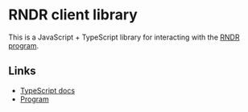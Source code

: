 # RNDR client library

This is a JavaScript + TypeScript library for interacting with the [RNDR program](https://github.com/jordansexton/rndr/).

## Links

- [TypeScript docs](https://jordansexton.github.io/rndr/)
- [Program](https://github.com/jordansexton/rndr/)
